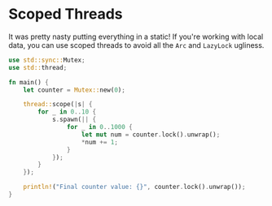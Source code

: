 # Scoped Threads

It was pretty nasty putting everything in a static! If you're working with local data, you can use scoped threads to avoid all the `Arc` and `LazyLock` ugliness.

```rust
use std::sync::Mutex;
use std::thread;

fn main() {
    let counter = Mutex::new(0);

    thread::scope(|s| {
        for _ in 0..10 {
            s.spawn(|| {
                for _ in 0..1000 {
                    let mut num = counter.lock().unwrap();
                    *num += 1;
                }
            });
        }
    });

    println!("Final counter value: {}", counter.lock().unwrap());
}
```